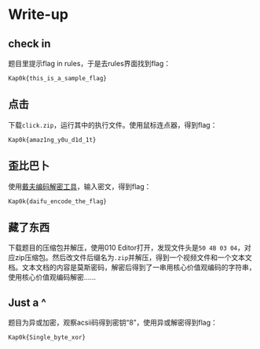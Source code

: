 # Write-up

## check in

题目里提示flag in rules，于是去rules界面找到flag：

`Kap0k{this_is_a_sample_flag}`

## 点击

下载`click.zip`，运行其中的执行文件。使用鼠标连点器，得到flag：

`Kap0k{amaz1ng_y0u_d1d_1t}`

## 歪比巴卜

使用[戴夫编码解密工具](https://cloud.jeffz.cn/websites/daifu/)，输入密文，得到flag：

`Kap0k{daifu_encode_the_flag}`

## 藏了东西

下载题目的压缩包并解压，使用010 Editor打开，发现文件头是`50 4B 03 04`，对应zip压缩包。然后改文件后缀名为`.zip`并解压，得到一个视频文件和一个文本文档。文本文档的内容是莫斯密码，解密后得到了一串用核心价值观编码的字符串，使用核心价值观编码解密......

## Just a ^

题目为异或加密，观察acsii码得到密钥“8”，使用异或解密得到flag：

`Kap0k{Single_byte_xor}`

